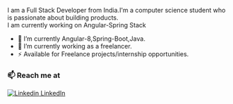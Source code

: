 

I am a Full Stack Developer from India.I'm a computer science student who is passionate about building products.<br>
I am currently working on Angular-Spring Stack


- 🔭 I’m currently Angular-8,Spring-Boot,Java.
- 🌱 I’m currently working as a freelancer.
- ⚡  Available for Freelance projects/internship opportunities.


### 📫 Reach me at 
[![Linkedin](https://i.stack.imgur.com/gVE0j.png) LinkedIn](https://www.linkedin.com/in/sumit-ghosh-4a7663170/)

